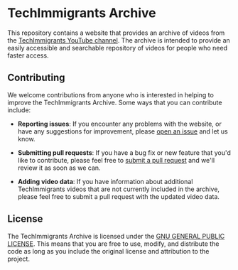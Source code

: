 # TechImmigrants Archive

This repository contains a website that provides an archive of videos from the [TechImmigrants YouTube channel](https://www.youtube.com/@TechImmigrants). The archive is intended to provide an easily accessible and searchable repository of videos for people who need faster access.

## Contributing

We welcome contributions from anyone who is interested in helping to improve the TechImmigrants Archive. Some ways that you can contribute include:

- **Reporting issues**: If you encounter any problems with the website, or have any suggestions for improvement, please [open an issue](https://github.com/p3yman/tech-immigrants-archive/issues/new) and let us know.

- **Submitting pull requests**: If you have a bug fix or new feature that you'd like to contribute, please feel free to [submit a pull request](https://github.com/p3yman/tech-immigrants-archive/pulls) and we'll review it as soon as we can.

- **Adding video data**: If you have information about additional TechImmigrants videos that are not currently included in the archive, please feel free to submit a pull request with the updated video data.

## License

The TechImmigrants Archive is licensed under the [GNU GENERAL PUBLIC LICENSE](LICENSE.md). This means that you are free to use, modify, and distribute the code as long as you include the original license and attribution to the project.
